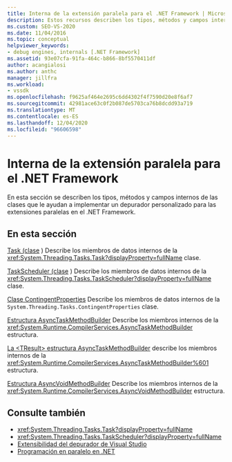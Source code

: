 ```yaml
---
title: Interna de la extensión paralela para el .NET Framework | Microsoft Docs
description: Estos recursos describen los tipos, métodos y campos internos de las clases que se usan para implementar un depurador personalizado para las extensiones paralelas en el .NET Framework.
ms.custom: SEO-VS-2020
ms.date: 11/04/2016
ms.topic: conceptual
helpviewer_keywords:
- debug engines, internals [.NET Framework]
ms.assetid: 93e07cfa-91fa-464c-b866-8bf5570411df
author: acangialosi
ms.author: anthc
manager: jillfra
ms.workload:
- vssdk
ms.openlocfilehash: f9625af464e2695c6dd4302f4f7590d20e8f6af7
ms.sourcegitcommit: 42981ace63c0f2b087de5703ca76b8dcdd93a719
ms.translationtype: MT
ms.contentlocale: es-ES
ms.lasthandoff: 12/04/2020
ms.locfileid: "96606598"
---
```

# <a name="parallel-extension-internals-for-the-net-framework"></a>Interna de la extensión paralela para el .NET Framework
En esta sección se describen los tipos, métodos y campos internos de las clases que le ayudan a implementar un depurador personalizado para las extensiones paralelas en el .NET Framework.

## <a name="in-this-section"></a>En esta sección
 [Task (clase](../../extensibility/debugger/task-class-internal-members.md) ) Describe los miembros de datos internos de la <xref:System.Threading.Tasks.Task?displayProperty=fullName> clase.

 [TaskScheduler (clase](../../extensibility/debugger/taskscheduler-class-internal-members.md) ) Describe los miembros de datos internos de la <xref:System.Threading.Tasks.TaskScheduler?displayProperty=fullName> clase.

 [Clase ContingentProperties](../../extensibility/debugger/contingentproperties-class-internal-members.md) Describe los miembros de datos internos de la `System.Threading.Tasks.ContingentProperties` clase.

 [Estructura AsyncTaskMethodBuilder](../../extensibility/debugger/asynctaskmethodbuilder-structure-internal-members.md) Describe los miembros internos de la <xref:System.Runtime.CompilerServices.AsyncTaskMethodBuilder> estructura.

 [La \<TResult> estructura AsyncTaskMethodBuilder](../../extensibility/debugger/asynctaskmethodbuilder-tresult-structure-internal-members.md) describe los miembros internos de la <xref:System.Runtime.CompilerServices.AsyncTaskMethodBuilder%601> estructura.

 [Estructura AsyncVoidMethodBuilder](../../extensibility/debugger/asyncvoidmethodbuilder-structure-internal-members.md) Describe los miembros internos de la <xref:System.Runtime.CompilerServices.AsyncVoidMethodBuilder> estructura.

## <a name="see-also"></a>Consulte también
- <xref:System.Threading.Tasks.Task?displayProperty=fullName>
- <xref:System.Threading.Tasks.TaskScheduler?displayProperty=fullName>
- [Extensibilidad del depurador de Visual Studio](../../extensibility/debugger/visual-studio-debugger-extensibility.md)
- [Programación en paralelo en .NET](/dotnet/standard/parallel-programming/index)
